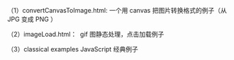 （1）convertCanvasToImage.html:
  一个用 canvas 把图片转换格式的例子（从 JPG 变成 PNG ）

（2）imageLoad.html：
  gif 图静态处理，点击加载例子
  
（3）classical examples
  JavaScript 经典例子
